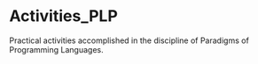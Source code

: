# Activities_PLP
Practical activities accomplished in the discipline of Paradigms of Programming Languages.
